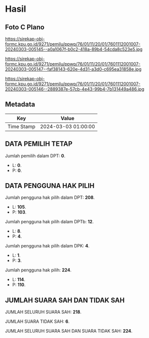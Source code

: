 # Hasil

## Foto C Plano

https://sirekap-obj-formc.kpu.go.id/9271/pemilu/ppwp/76/01/11/20/01/7601112001007-20240303-005145--a0a1067f-b0c2-418a-89b4-54cda8c523e5.jpg

https://sirekap-obj-formc.kpu.go.id/9271/pemilu/ppwp/76/01/11/20/01/7601112001007-20240303-005147--faf38143-620e-4d31-a3d0-c695ea31858e.jpg

https://sirekap-obj-formc.kpu.go.id/9271/pemilu/ppwp/76/01/11/20/01/7601112001007-20240303-005146--2889387e-57cb-4e43-99b4-7b131449a486.jpg


## Metadata

| Key        | Value               |
| ---------- | ------------------- |
| Time Stamp | 2024-03-03 01:00:00 |


## DATA PEMILIH TETAP

Jumlah pemilih dalam DPT: **0**.
 * L: **0**.
 * P: **0**.

## DATA PENGGUNA HAK PILIH

Jumlah pengguna hak pilih dalam DPT: **208**.
 * L: **105**.
 * P: **103**.

Jumlah pengguna hak pilih dalam DPTb: **12**.
 * L: **8**.
 * P: **4**.

Jumlah pengguna hak pilih dalam DPK: **4**.
 * L: **1**.
 * P: **3**.

Jumlah pengguna hak pilih: **224**.
 * L: **114**.
 * P: **110**.

## JUMLAH SUARA SAH DAN TIDAK SAH

JUMLAH SELURUH SUARA SAH: **218**.

JUMLAH SUARA TIDAK SAH: **6**.

JUMLAH SELURUH SUARA SAH DAN SUARA TIDAK SAH: **224**.


